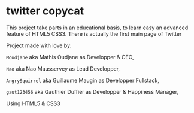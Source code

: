 # <h1> twitter copycat </h1>

This project take parts in an educational basis, to learn easy an advanced feature of HTML5 CSS3.
There is actually the first main page of Twitter


Project made with love by:

```Moudjane``` aka Mathis Oudjane as Developper & CEO,

```Nao``` aka Nao Mausservey as Lead Developper,

```AngrySquirrel``` aka Guillaume Maugin as Developper Fullstack,

```gaut123456``` aka Gauthier Duffier as Developper & Happiness Manager,

Using HTML5 & CSS3

